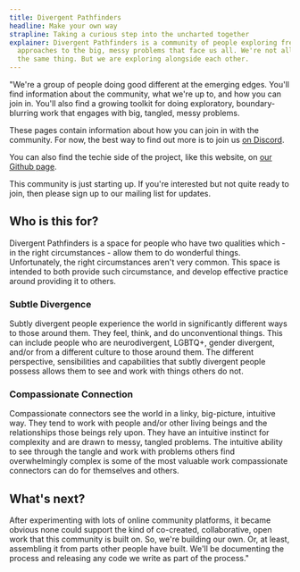 ```yaml
---
title: Divergent Pathfinders
headline: Make your own way
strapline: Taking a curious step into the uncharted together
explainer: Divergent Pathfinders is a community of people exploring fresh
  approaches to the big, messy problems that face us all. We're not all doing
  the same thing. But we are exploring alongside each other.
---
```

"We're a group of people doing good different at the emerging edges.
  You'll find information about the community, what we're up to, and how you can
  join in. You'll also find a growing toolkit for doing exploratory,
  boundary-blurring work that engages with big, tangled, messy problems.

  These pages contain information about how you can join in with the
  community. For now, the best way to find out more is to join us [on
  Discord](https://discord.gg/vFWqz3PRzQ).

  You can also find the techie side of the project, like this website, on [our
  Github page](https://github.com/Divergent-Pathfinders).

  This community is just starting up. If you're interested but not quite ready
  to join, then please sign up to our mailing list for updates.

  <script async data-uid="6968787dc9" src="https://meaningbit.ck.page/6968787dc9/index.js"></script>

  ## Who is this for?

  Divergent Pathfinders is a space for people who have two qualities which -
  in the right circumstances - allow them to do wonderful things. Unfortunately,
  the right circumstances aren't very common. This space is intended to both
  provide such circumstance, and develop effective practice around providing it
  to others.

  ### Subtle Divergence

  Subtly divergent people experience the world in significantly different ways
  to those around them. They feel, think, and do unconventional things. This can
  include people who are neurodivergent, LGBTQ+, gender divergent, and/or from a
  different culture to those around them. The different perspective,
  sensibilities and capabilities that subtly divergent people possess allows
  them to see and work with things others do not.

  ### Compassionate Connection

  Compassionate connectors see the world in a linky, big-picture, intuitive
  way. They tend to work with people and/or other living beings and the
  relationships those beings rely upon. They have an intuitive instinct for
  complexity and are drawn to messy, tangled problems. The intuitive ability to
  see through the tangle and work with problems others find overwhelmingly
  complex is some of the most valuable work compassionate connectors can do for
  themselves and others.

  ## What's next?


  After experimenting with lots of online community platforms, it became
  obvious none could support the kind of co-created, collaborative, open work
  that this community is built on. So, we're building our own. Or, at least,
  assembling it from parts other people have built. We'll be documenting the
  process and releasing any code we write as part of the process."